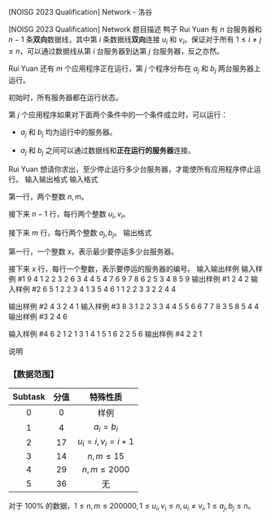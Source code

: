 



[NOISG 2023 Qualification] Network - 洛谷














[NOISG 2023 Qualification] Network
题目描述
鸭子 Rui Yuan 有 $n$ 台服务器和 $n-1$ 条**双向**数据线，其中第 $i$ 条数据线**双向**连接 $u_i$ 和 $v_i$。保证对于所有 $1 \le i \not = j \le n$，可以通过数据线从第 $i$ 台服务器到达第 $j$ 台服务器，反之亦然。

Rui Yuan 还有 $m$ 个应用程序正在运行，第 $j$ 个程序分布在 $a_j$ 和 $b_j$ 两台服务器上运行。

初始时，所有服务器都在运行状态。

第 $j$ 个应用程序如果对下面两个条件中的一个条件成立时，可以运行：

- $a_j$ 和 $b_j$ 均为运行中的服务器。

- $a_j$ 和 $b_j$ 之间可以通过数据线和**正在运行的服务器**连接。

Rui Yuan 想请你求出，至少停止运行多少台服务器，才能使所有应用程序停止运行。
输入输出格式
输入格式

第一行，两个整数 $n,m$。

接下来 $n-1$ 行，每行两个整数 $u_i,v_i$。

接下来 $m$ 行，每行两个整数 $a_j,b_j$。
输出格式

第一行，一个整数 $x$，表示最少要停运多少台服务器。

接下来 $x$ 行，每行一个整数，表示要停运的服务器的编号。
输入输出样例
输入样例 #1
9 4
1 2
2 3
2 6
3 4
4 5
4 7
6 9
7 8
6 2
5 3
4 8
5 9
输出样例 #1
2
4 2
输入样例 #2
6 5
1 2
2 3
4 1
3 5
4 6
1 1
2 2
3 3
2 2
4 4

输出样例 #2
4
3 2 4 1
输入样例 #3
8 3
1 2
2 3
3 4
4 5
5 6
6 7
7 8
3 5
8 5
4 4
输出样例 #3
2
4 6

输入样例 #4
6 2
1 2
1 3
1 4
1 5
1 6
2 2
5 6
输出样例 #4
2
2 1

说明
### 【数据范围】

|$\text{Subtask}$|分值|特殊性质|
|:-:|:-:|:-:|
|$0$|$0$|样例|
|$1$|$4$|$a_i=b_i$|
|$2$|$17$|$u_i=i,v_i=i+1$|
|$3$|$14$|$n,m\le15$|
|$4$|$29$|$n,m\le2000$|
|$5$|$36$|无|

对于 $100\%$ 的数据，$1 \le n,m \le 200000,1 \le u_i,v_i \le n,u_i\not = v_i,1 \le a_j,b_j\le n$。






